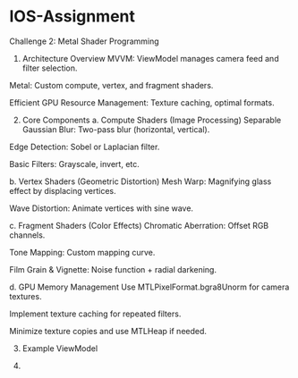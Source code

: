 # IOS-Assignment

Challenge 2: Metal Shader Programming
1. Architecture Overview
MVVM: ViewModel manages camera feed and filter selection.

Metal: Custom compute, vertex, and fragment shaders.

Efficient GPU Resource Management: Texture caching, optimal formats.

2. Core Components
a. Compute Shaders (Image Processing)
Separable Gaussian Blur: Two-pass blur (horizontal, vertical).

Edge Detection: Sobel or Laplacian filter.

Basic Filters: Grayscale, invert, etc.

b. Vertex Shaders (Geometric Distortion)
Mesh Warp: Magnifying glass effect by displacing vertices.

Wave Distortion: Animate vertices with sine wave.

c. Fragment Shaders (Color Effects)
Chromatic Aberration: Offset RGB channels.

Tone Mapping: Custom mapping curve.

Film Grain & Vignette: Noise function + radial darkening.

d. GPU Memory Management
Use MTLPixelFormat.bgra8Unorm for camera textures.

Implement texture caching for repeated filters.

Minimize texture copies and use MTLHeap if needed.

3. Example ViewModel

4. 
